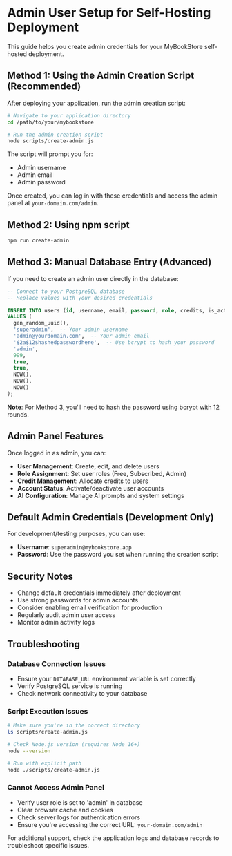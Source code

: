 # Admin User Setup for Self-Hosting Deployment

This guide helps you create admin credentials for your MyBookStore self-hosted deployment.

## Method 1: Using the Admin Creation Script (Recommended)

After deploying your application, run the admin creation script:

```bash
# Navigate to your application directory
cd /path/to/your/mybookstore

# Run the admin creation script
node scripts/create-admin.js
```

The script will prompt you for:
- Admin username
- Admin email 
- Admin password

Once created, you can log in with these credentials and access the admin panel at `your-domain.com/admin`.

## Method 2: Using npm script

```bash
npm run create-admin
```

## Method 3: Manual Database Entry (Advanced)

If you need to create an admin user directly in the database:

```sql
-- Connect to your PostgreSQL database
-- Replace values with your desired credentials

INSERT INTO users (id, username, email, password, role, credits, is_active, email_verified, created_at, updated_at, credits_reset_date)
VALUES (
  gen_random_uuid(),
  'superadmin',  -- Your admin username
  'admin@yourdomain.com',  -- Your admin email
  '$2a$12$hashedpasswordhere',  -- Use bcrypt to hash your password
  'admin',
  999,
  true,
  true,
  NOW(),
  NOW(),
  NOW()
);
```

**Note**: For Method 3, you'll need to hash the password using bcrypt with 12 rounds.

## Admin Panel Features

Once logged in as admin, you can:

- **User Management**: Create, edit, and delete users
- **Role Assignment**: Set user roles (Free, Subscribed, Admin)
- **Credit Management**: Allocate credits to users
- **Account Status**: Activate/deactivate user accounts
- **AI Configuration**: Manage AI prompts and system settings

## Default Admin Credentials (Development Only)

For development/testing purposes, you can use:
- **Username**: `superadmin@mybookstore.app`
- **Password**: Use the password you set when running the creation script

## Security Notes

- Change default credentials immediately after deployment
- Use strong passwords for admin accounts
- Consider enabling email verification for production
- Regularly audit admin user access
- Monitor admin activity logs

## Troubleshooting

### Database Connection Issues
- Ensure your `DATABASE_URL` environment variable is set correctly
- Verify PostgreSQL service is running
- Check network connectivity to your database

### Script Execution Issues
```bash
# Make sure you're in the correct directory
ls scripts/create-admin.js

# Check Node.js version (requires Node 16+)
node --version

# Run with explicit path
node ./scripts/create-admin.js
```

### Cannot Access Admin Panel
- Verify user role is set to 'admin' in database
- Clear browser cache and cookies
- Check server logs for authentication errors
- Ensure you're accessing the correct URL: `your-domain.com/admin`

For additional support, check the application logs and database records to troubleshoot specific issues.